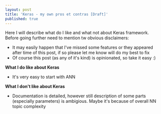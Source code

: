 ```yaml
---
layout: post
title: 'Keras - my own pros et contras [Draft]'
published: true
---
```

Here I will describe what do I like and what not about Keras framework. Before going further need to mention tw obvious disclaimers: 

+ It may easily happen that I've missed some features or they appeared after time of this post, if so please let me know will do my best to fix
+ Of course this post (as any of it's kind) is opinionated, so take it  easy :)

**What I do like about Keras**

- It's very easy to start with ANN

**What I don't like about Keras**

- Documentation is detailed, however still description of some parts (especially parameters) is ambigious. Maybe it's because of overall NN topic complexity

